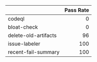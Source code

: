 |                      |   Pass Rate |
|:---------------------|------------:|
| codeql               |           0 |
| bloat-check          |           0 |
| delete-old-artifacts |          96 |
| issue-labeler        |         100 |
| recent-fail-summary  |         100 |